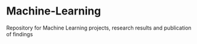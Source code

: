 # Machine-Learning
Repository for Machine Learning projects, research results and publication of findings
